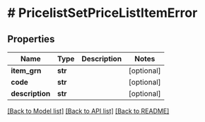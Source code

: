 # # PricelistSetPriceListItemError


## Properties 


Name | Type | Description | Notes
------------ | ------------- | ------------- | -------------
**item_grn**| **str** |   | [optional]
**code**| **str** |   | [optional]
**description**| **str** |   | [optional]


[[Back to Model list]](../../README.md#models) [[Back to API list]](../../README.md#endpoints) [[Back to README]](../../README.md)

